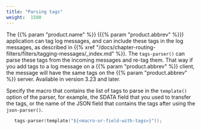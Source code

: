 ```yaml
---
title: "Parsing tags"
weight:  1500
---
```

<!-- DISCLAIMER: This file is based on the syslog-ng Open Source Edition documentation https://github.com/balabit/syslog-ng-ose-guides/commit/2f4a52ee61d1ea9ad27cb4f3168b95408fddfdf2 and is used under the terms of The syslog-ng Open Source Edition Documentation License. The file has been modified by Axoflow. -->

The {{% param "product.name" %}} ({{% param "product.abbrev" %}}) application can tag log messages, and can include these tags in the log messages, as described in {{% xref "/docs/chapter-routing-filters/filters/tagging-messages/_index.md" %}}. The `tags-parser()` can parse these tags from the incoming messages and re-tag them. That way if you add tags to a log message on a {{% param "product.abbrev" %}} client, the message will have the same tags on the {{% param "product.abbrev" %}} server. Available in version 3.23 and later.

Specify the macro that contains the list of tags to parse in the `template()` option of the parser, for example, the SDATA field that you used to transfer the tags, or the name of the JSON field that contains the tags after using the `json-parser()`.

```c
   tags-parser(template("${<macro-or-field-with-tags>}"));
```
